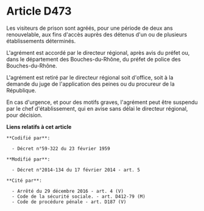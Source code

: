 # Article D473

Les visiteurs de prison sont agréés, pour une période de deux ans renouvelable, aux fins d'accès auprès des détenus d'un ou
de plusieurs établissements déterminés. 

L'agrément est accordé par le directeur régional, après avis du préfet ou, dans le département des Bouches-du-Rhône, du
préfet de police des Bouches-du-Rhône. 

L'agrément est retiré par le directeur régional soit d'office, soit à la demande du juge de l'application des peines ou du
procureur de la République. 

En cas d'urgence, et pour des motifs graves, l'agrément peut être suspendu par le chef d'établissement, qui en avise sans
délai le directeur régional, pour décision.

**Liens relatifs à cet article**

	**Codifié par**:

	  - Décret n°59-322 du 23 février 1959

	**Modifié par**:

	  - Décret n°2014-134 du 17 février 2014 - art. 5

	**Cité par**:

	  - Arrêté du 29 décembre 2016 - art. 4 (V)
	  - Code de la sécurité sociale. - art. D412-79 (M)
	  - Code de procédure pénale - art. D187 (V)
